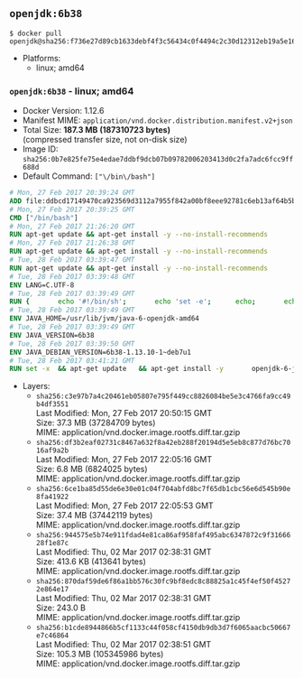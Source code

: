 ## `openjdk:6b38`

```console
$ docker pull openjdk@sha256:f736e27d89cb1633debf4f3c56434c0f4494c2c30d12312eb19a5e16e328b9c3
```

-	Platforms:
	-	linux; amd64

### `openjdk:6b38` - linux; amd64

-	Docker Version: 1.12.6
-	Manifest MIME: `application/vnd.docker.distribution.manifest.v2+json`
-	Total Size: **187.3 MB (187310723 bytes)**  
	(compressed transfer size, not on-disk size)
-	Image ID: `sha256:0b7e825fe75e4edae7ddbf9dcb07b09782006203413d0c2fa7adc6fcc9ff688d`
-	Default Command: `["\/bin\/bash"]`

```dockerfile
# Mon, 27 Feb 2017 20:39:24 GMT
ADD file:ddbcd17149470ca923569d3112a7955f842a00bf8eee92781c6eb13af64b5b82 in / 
# Mon, 27 Feb 2017 20:39:25 GMT
CMD ["/bin/bash"]
# Mon, 27 Feb 2017 21:26:20 GMT
RUN apt-get update && apt-get install -y --no-install-recommends 		ca-certificates 		curl 		wget 	&& rm -rf /var/lib/apt/lists/*
# Mon, 27 Feb 2017 21:26:38 GMT
RUN apt-get update && apt-get install -y --no-install-recommends 		bzr 		git 		mercurial 		openssh-client 		subversion 				procps 	&& rm -rf /var/lib/apt/lists/*
# Tue, 28 Feb 2017 03:39:47 GMT
RUN apt-get update && apt-get install -y --no-install-recommends 		bzip2 		unzip 		xz-utils 	&& rm -rf /var/lib/apt/lists/*
# Tue, 28 Feb 2017 03:39:48 GMT
ENV LANG=C.UTF-8
# Tue, 28 Feb 2017 03:39:49 GMT
RUN { 		echo '#!/bin/sh'; 		echo 'set -e'; 		echo; 		echo 'dirname "$(dirname "$(readlink -f "$(which javac || which java)")")"'; 	} > /usr/local/bin/docker-java-home 	&& chmod +x /usr/local/bin/docker-java-home
# Tue, 28 Feb 2017 03:39:49 GMT
ENV JAVA_HOME=/usr/lib/jvm/java-6-openjdk-amd64
# Tue, 28 Feb 2017 03:39:49 GMT
ENV JAVA_VERSION=6b38
# Tue, 28 Feb 2017 03:39:50 GMT
ENV JAVA_DEBIAN_VERSION=6b38-1.13.10-1~deb7u1
# Tue, 28 Feb 2017 03:41:21 GMT
RUN set -x 	&& apt-get update 	&& apt-get install -y 		openjdk-6-jdk="$JAVA_DEBIAN_VERSION" 	&& rm -rf /var/lib/apt/lists/* 	&& [ "$JAVA_HOME" = "$(docker-java-home)" ]
```

-	Layers:
	-	`sha256:c3e97b7a4c20461eb05807e795f449cc8826084be5e3c4766fa9cc49b4df3551`  
		Last Modified: Mon, 27 Feb 2017 20:50:15 GMT  
		Size: 37.3 MB (37284709 bytes)  
		MIME: application/vnd.docker.image.rootfs.diff.tar.gzip
	-	`sha256:df3b2eaf02731c8467a632f8a42eb288f20194d5e5eb8c877d76bc7016af9a2b`  
		Last Modified: Mon, 27 Feb 2017 22:05:16 GMT  
		Size: 6.8 MB (6824025 bytes)  
		MIME: application/vnd.docker.image.rootfs.diff.tar.gzip
	-	`sha256:6ce1ba85d55de6e30e01c04f704abfd8bc7f65db1cbc56e6d545b90e8fa41922`  
		Last Modified: Mon, 27 Feb 2017 22:05:53 GMT  
		Size: 37.4 MB (37442119 bytes)  
		MIME: application/vnd.docker.image.rootfs.diff.tar.gzip
	-	`sha256:944575e5b74e911fdad4e81ca86af958faf495abc6347872c9f3166628f1e87c`  
		Last Modified: Thu, 02 Mar 2017 02:38:31 GMT  
		Size: 413.6 KB (413641 bytes)  
		MIME: application/vnd.docker.image.rootfs.diff.tar.gzip
	-	`sha256:870daf59de6f86a1bb576c30fc9bf8edc8c88825a1c45f4ef50f45272e864e17`  
		Last Modified: Thu, 02 Mar 2017 02:38:31 GMT  
		Size: 243.0 B  
		MIME: application/vnd.docker.image.rootfs.diff.tar.gzip
	-	`sha256:b1cde8944866b5cf1133c44f058cf4150db9db3d7f6065aacbc50667e7c46864`  
		Last Modified: Thu, 02 Mar 2017 02:38:51 GMT  
		Size: 105.3 MB (105345986 bytes)  
		MIME: application/vnd.docker.image.rootfs.diff.tar.gzip
